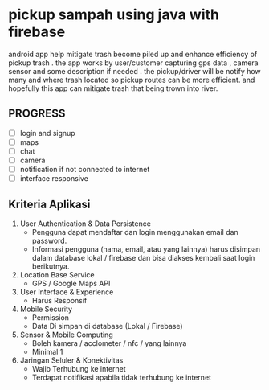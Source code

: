 # pickup sampah using java with firebase
android app help mitigate trash become piled up and enhance efficiency of pickup trash . the app works by user/customer capturing gps data , camera sensor and some description if needed  . the pickup/driver will be notify how many and where trash located so pickup routes can be more efficient. and hopefully this app can mitigate trash that being trown into river.  

## PROGRESS
- [ ] login and signup
- [ ] maps
- [ ] chat
- [ ] camera
- [ ] notification if not connected to internet
- [ ] interface responsive

## Kriteria Aplikasi
1. User Authentication & Data Persistence
    - Pengguna dapat mendaftar dan login menggunakan email dan password.
    - Informasi pengguna (nama, email, atau yang lainnya) harus disimpan dalam database lokal / firebase dan bisa diakses kembali saat login berikutnya.
2. Location Base Service
    - GPS / Google Maps API
3. User Interface & Experience
    - Harus Responsif
4. Mobile Security
    - Permission
    - Data Di simpan di database (Lokal / Firebase)
5. Sensor & Mobile Computing
    - Boleh kamera / acclometer / nfc / yang lainnya
    - Minimal 1
6. Jaringan Seluler & Konektivitas
    - Wajib Terhubung ke internet
    - Terdapat notifikasi apabila tidak terhubung ke internet
